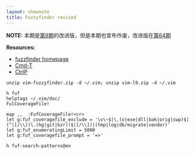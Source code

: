 ```yaml
---
layout: shownote
title: Fuzzyfinder revised
---
```

__NOTE:__ 本期是[第9期](http://happycasts.net/episodes/9)的改进版，但是本期也宣布作废，改进版在[第64期](http://happycasts.net/episodes/64)

__Resources:__

- [fuzzfinder homepage](http://www.vim.org/scripts/script.php?script_id=1984)
- [Cmd-T](https://wincent.com/products/command-t)
- [CtrlP](http://kien.github.com/ctrlp.vim/)

~~~
unzip vim-fuzzyfinder.zip -d ~/.vim; unzip vim-l9.zip -d ~/.vim
~~~

~~~
h fuf
helptags ~/.vim/doc/
FulCoverageFile!
~~~

~~~
map ,,  :FufCoverageFile!<cr>
let g:fuf_coveragefile_exclude = '\v\~$|\.(o|exe|dll|bak|orig|swp)$|(^|[/\\])\.(hg|git|bzr)($|[/\\])|(tmp|log|db/migrate|vendor)'
let g:fuf_enumeratingLimit = 5000
let g:fuf_coveragefile_prompt = '=>'
~~~

~~~
h fuf-search-patterns@en
~~~

